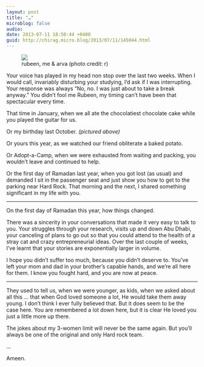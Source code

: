 ```yaml
---
layout: post
title: "…"
microblog: false
audio: 
date: 2013-07-11 18:50:44 +0400
guid: http://chirag.micro.blog/2013/07/11/145044.html
---
```

<figure class="wp-caption">

<img src="https://cdtestweb.files.wordpress.com/2013/07/27044-06u9sokdwomtuxx0e.jpeg">

<figcaption class="wp-caption-text">rubeen, me &amp; arva (photo credit: r)</figcaption></figure><p>Your voice has played in my head non stop over the last two weeks. When I would call, invariably disturbing your studying, I’d ask if I was interrupting. Your response was always “No, no. I was just about to take a break anyway.” You didn’t fool me Rubeen, my timing can’t have been that spectacular every time.</p>
<p>That time in January, when we all ate the chocolatiest chocolate cake while you played the guitar for us.</p>
<p>Or my birthday last October. <em>(pictured above)</em></p>
<p>Or yours this year, as we watched our friend obliterate a baked potato.</p>
<p>Or Adopt-a-Camp, when we were exhausted from waiting and packing, you wouldn’t leave and continued to help.</p>
<p>Or the first day of Ramadan last year, when you got lost (as usual) and demanded I sit in the passenger seat and just show you how to get to the parking near Hard Rock. That morning and the next, I shared something significant in my life with you.</p>
<hr>

<p>On the first day of Ramadan this year, how things changed.</p>
<p>There was a sincerity in your conversations that made it very easy to talk to you. Your struggles through your research, visits up and down Abu Dhabi, your canceling of plans to go out so that you could attend to the health of a stray cat and crazy entrepreneurial ideas. Over the last couple of weeks, I’ve learnt that your stories are exponentially larger in volume.</p>
<p>I hope you didn’t suffer too much, because you didn’t deserve to. You’ve left your mom and dad in your brother’s capable hands, and we’re all here for them. I know you fought hard, and you are now at peace.</p>
<hr>

<p>They used to tell us, when we were younger, as kids, when we asked about all this … that when God loved someone a lot, He would take them away young. I don’t think I ever fully believed that. But it does seem to be the case here. You are remembered a lot down here, but it is clear He loved you just a little more up there.</p>
<p>The jokes about my 3-women limit will never be the same again. But you’ll always be one of the original and only Hard rock team.</p>
<p>…</p>
<p>Ameen.</p>
